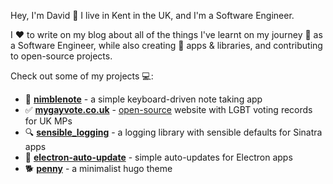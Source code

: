 Hey, I'm David 👋 I live in Kent in the UK, and I'm a Software Engineer.

I ♥ to write on my blog about all of the things I've learnt on my journey 🚶 as a Software Engineer, while also creating 🔨 apps & libraries, and contributing to open-source projects.

Check out some of my projects 💻:

- 📝 **[nimblenote](https://nimblenote.app)** - a simple keyboard-driven note taking app
- ✅ **[mygayvote.co.uk](https://mygayvote.co.uk)** - [open-source](https://github.com/davidwinter/mygayvote.co.uk) website with LGBT voting records for UK MPs
- 🔍 **[sensible_logging](https://github.com/davidwinter/sensible_logging)** - a logging library with sensible defaults for Sinatra apps
- 🔁 **[electron-auto-update](https://github.com/davidwinter/electron-auto-update)** - simple auto-updates for Electron apps
- 🐕 **[penny](https://github.com/davidwinter/penny)** - a minimalist hugo theme
